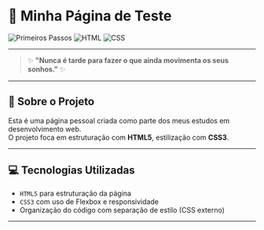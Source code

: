 
# 🌟 Minha Página de Teste

![Primeiros Passos](https://img.shields.io/badge/-Primeiros%20Passos-0431B4?logo=nodedotjs&logoColor=5FA04E&&style=for-the-badge)
![HTML](https://img.shields.io/badge/HTML5-E44D26?style=for-the-badge&logo=html5&logoColor=white)
![CSS](https://img.shields.io/badge/CSS3-264DE4?style=for-the-badge&logo=css3&logoColor=white)

---

> ✨ **"Nunca é tarde para fazer o que ainda movimenta os seus sonhos."** ✨

---

## 🧾 Sobre o Projeto

Esta é uma página pessoal criada como parte dos meus estudos em desenvolvimento web.  
O projeto foca em estruturação com **HTML5**, estilização com **CSS3**.

---

## 💻 Tecnologias Utilizadas

- `HTML5` para estruturação da página
- `CSS3` com uso de Flexbox e responsividade
- Organização do código com separação de estilo (CSS externo)

---
